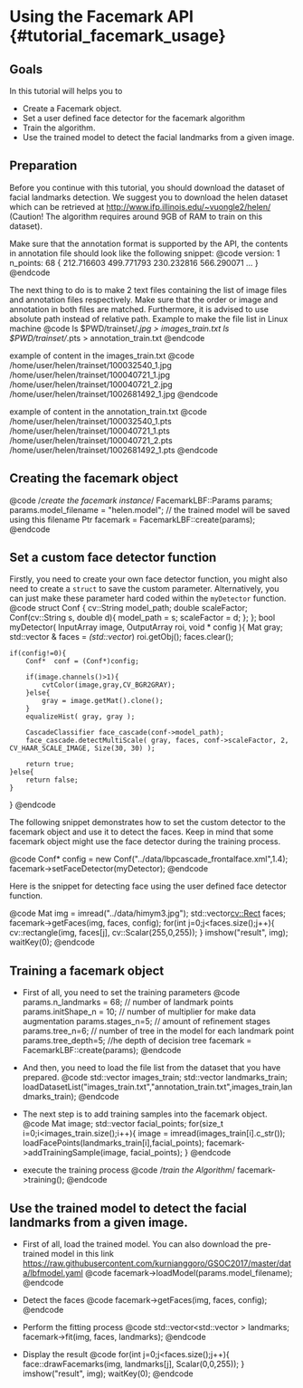 Using the Facemark API {#tutorial_facemark_usage}
==========================================================
Goals
----

In this tutorial will helps you to

-   Create a Facemark object.
-   Set a user defined face detector for the facemark algorithm
-   Train the algorithm.
-   Use the trained model to detect the facial landmarks from a given image.

Preparation
---------

Before you continue with this tutorial, you should download the dataset of facial landmarks detection.
We suggest you to download the helen dataset which can be retrieved at <http://www.ifp.illinois.edu/~vuongle2/helen/>  (Caution! The algorithm requires around 9GB of RAM to train on this dataset).

Make sure that the annotation format is supported by the API, the contents in annotation file should look like the following snippet:
@code
version: 1
n_points:  68
{
212.716603 499.771793
230.232816 566.290071
...
}
@endcode

The next thing to do is to make 2 text files containing the list of image files and annotation files respectively. Make sure that the order or image and annotation in both files are matched. Furthermore, it is advised to use absolute path instead of relative path.
Example to make the file list in Linux machine
@code
ls $PWD/trainset/*.jpg > images_train.txt
ls $PWD/trainset/*.pts > annotation_train.txt
@endcode

example of content in the images_train.txt
@code
/home/user/helen/trainset/100032540_1.jpg
/home/user/helen/trainset/100040721_1.jpg
/home/user/helen/trainset/100040721_2.jpg
/home/user/helen/trainset/1002681492_1.jpg
@endcode

example of content in the annotation_train.txt
@code
/home/user/helen/trainset/100032540_1.pts
/home/user/helen/trainset/100040721_1.pts
/home/user/helen/trainset/100040721_2.pts
/home/user/helen/trainset/1002681492_1.pts
@endcode

Creating the facemark object
---------
@code
/*create the facemark instance*/
FacemarkLBF::Params params;
params.model_filename = "helen.model"; // the trained model will be saved using this filename
Ptr<Facemark> facemark = FacemarkLBF::create(params);
@endcode

Set a custom face detector function
---------
Firstly, you need to create your own face detector function, you might also need to create a `struct` to save the custom parameter. Alternatively, you can just make these parameter hard coded within the `myDetector` function.
@code
struct Conf {
    cv::String model_path;
    double scaleFactor;
    Conf(cv::String s, double d){
        model_path = s;
        scaleFactor = d;
    };
};
bool myDetector( InputArray image, OutputArray roi, void * config ){
    Mat gray;
    std::vector<Rect> & faces = *(std::vector<Rect>*) roi.getObj();
    faces.clear();

    if(config!=0){
        Conf*  conf = (Conf*)config;

        if(image.channels()>1){
            cvtColor(image,gray,CV_BGR2GRAY);
        }else{
            gray = image.getMat().clone();
        }
        equalizeHist( gray, gray );

        CascadeClassifier face_cascade(conf->model_path);
        face_cascade.detectMultiScale( gray, faces, conf->scaleFactor, 2, CV_HAAR_SCALE_IMAGE, Size(30, 30) );

        return true;
    }else{
        return false;
    }

}
@endcode


The following snippet demonstrates how to set the custom detector to the facemark object and use it to detect the faces. Keep in mind that some facemark object might use the face detector during the training process.

@code
Conf* config = new Conf("../data/lbpcascade_frontalface.xml",1.4);
facemark->setFaceDetector(myDetector);
@endcode

Here is the snippet for detecting face using the user defined face detector function.

@code
Mat img = imread("../data/himym3.jpg");
std::vector<cv::Rect> faces;
facemark->getFaces(img, faces, config);
for(int j=0;j<faces.size();j++){
    cv::rectangle(img, faces[j], cv::Scalar(255,0,255));
}
imshow("result", img);
waitKey(0);
@endcode

Training a facemark object
----
- First of all, you need to set the training parameters
    @code
    params.n_landmarks = 68; // number of landmark points
    params.initShape_n = 10; // number of multiplier for make data augmentation
    params.stages_n=5; // amount of refinement stages
    params.tree_n=6; // number of tree in the model for each landmark point
    params.tree_depth=5; //he depth of decision tree
    facemark = FacemarkLBF::create(params);
    @endcode

- And then, you need to load the file list from the dataset that you have prepared.
    @code
    std::vector<String> images_train;
    std::vector<String> landmarks_train;
    loadDatasetList("images_train.txt","annotation_train.txt",images_train,landmarks_train);
    @endcode

- The next step is to add training samples into the facemark object.
    @code
    Mat image;
    std::vector<Point2f> facial_points;
    for(size_t i=0;i<images_train.size();i++){
        image = imread(images_train[i].c_str());
        loadFacePoints(landmarks_train[i],facial_points);
        facemark->addTrainingSample(image, facial_points);
    }
@endcode

- execute the training process
@code
/*train the Algorithm*/
facemark->training();
@endcode

Use the trained model to detect the facial landmarks from a given image.
-----
- First of all, load the trained model. You can also download the pre-trained model in this link <https://raw.githubusercontent.com/kurnianggoro/GSOC2017/master/data/lbfmodel.yaml>
    @code
    facemark->loadModel(params.model_filename);
    @endcode

- Detect the faces
@code
facemark->getFaces(img, faces, config);
@endcode

- Perform the fitting process
@code
std::vector<std::vector<Point2f> > landmarks;
facemark->fit(img, faces, landmarks);
@endcode

- Display the result
@code
for(int j=0;j<faces.size();j++){
    face::drawFacemarks(img, landmarks[j], Scalar(0,0,255));
}
imshow("result", img);
waitKey(0);
@endcode
